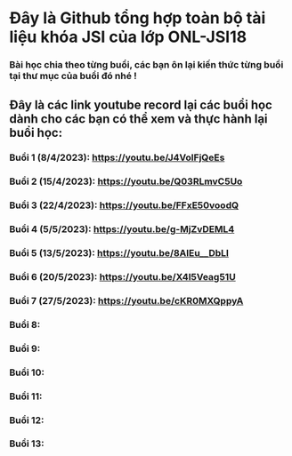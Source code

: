 # Đây là Github tổng hợp toàn bộ tài liệu khóa JSI của lớp ONL-JSI18
### Bài học chia theo từng buổi, các bạn ôn lại kiến thức từng buổi tại thư mục của buổi đó nhé !

## Đây là các link youtube record lại các buổi học dành cho các bạn có thể xem và thực hành lại buổi học:

### Buổi 1 (8/4/2023): https://youtu.be/J4VolFjQeEs
### Buổi 2 (15/4/2023): https://youtu.be/Q03RLmvC5Uo
### Buổi 3 (22/4/2023): https://youtu.be/FFxE50voodQ
### Buổi 4 (5/5/2023): https://youtu.be/g-MjZvDEML4
### Buổi 5 (13/5/2023): https://youtu.be/8AlEu__DbLI 
### Buổi 6 (20/5/2023): https://youtu.be/X4l5Veag51U
### Buổi 7 (27/5/2023): https://youtu.be/cKR0MXQppyA
### Buổi 8:
### Buổi 9:
### Buổi 10:
### Buổi 11:
### Buổi 12:
### Buổi 13: